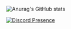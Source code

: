 ![Anurag's GitHub stats](https://github-readme-stats.vercel.app/api?username=NoobSpielt&count_private=true&show_icons=true&theme=radical)

[![Discord Presence](https://lanyard.cnrad.dev/api/456187739902050304)](https://discord.com/users/456187739902050304)

<script>
  setInterval(function() {
    var image = document.querySelector('img');
    image.src = "https://lanyard.cnrad.dev/api/456187739902050304?" + new Date().getTime();
  }, 5000);
</script>
